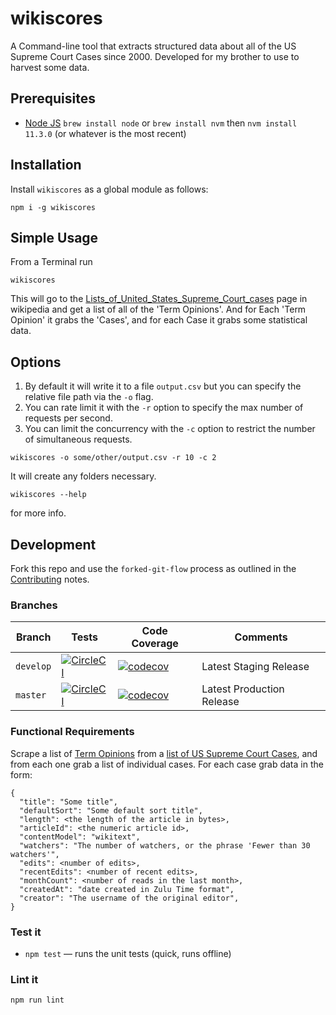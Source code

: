 # wikiscores

A Command-line tool that extracts structured data about all of the US Supreme Court Cases since 2000.  Developed for my brother to use to harvest some data.

## Prerequisites

* [Node JS](https://nodejs.org) `brew install node` or `brew install nvm` then `nvm install 11.3.0` (or whatever is the most recent)

## Installation

Install `wikiscores` as a global module as follows:

```
npm i -g wikiscores
```

## Simple Usage

From a Terminal run

```
wikiscores
```

This will go to the [Lists_of_United_States_Supreme_Court_cases](https://en.wikipedia.org/wiki/Lists_of_United_States_Supreme_Court_cases) page in wikipedia and get a list of all of the 'Term Opinions'.  And for Each 'Term Opinion' it grabs the 'Cases', and for each Case it grabs some statistical data.

## Options

1. By default it will write it to a file `output.csv` but you can specify the relative file path via the `-o` flag.
2. You can rate limit it with the `-r` option to specify the max number of requests per second.
3. You can limit the concurrency with the `-c` option to restrict the number of simultaneous requests.

```
wikiscores -o some/other/output.csv -r 10 -c 2
```

It will create any folders necessary.

```
wikiscores --help
```

for more info.

## Development

Fork this repo and use the `forked-git-flow` process as outlined in the [Contributing](CONTRIBUTING.md) notes.

### Branches

| Branch | Tests | Code Coverage | Comments |
| ------ | ----- | ------------- | ---------|
| `develop` | [![CircleCI](https://circleci.com/gh/davesag/wikiscores/tree/develop.svg?style=svg)](https://circleci.com/gh/davesag/wikiscores/tree/develop) | [![codecov](https://codecov.io/gh/davesag/wikiscores/branch/develop/graph/badge.svg)](https://codecov.io/gh/davesag/wikiscores) | Latest Staging Release |
| `master` | [![CircleCI](https://circleci.com/gh/davesag/wikiscores/tree/master.svg?style=svg)](https://circleci.com/gh/davesag/wikiscores/tree/master) | [![codecov](https://codecov.io/gh/davesag/wikiscores/branch/master/graph/badge.svg)](https://codecov.io/gh/davesag/wikiscores) | Latest Production Release |

### Functional Requirements

Scrape a list of [Term Opinions](https://en.wikipedia.org/wiki/2000_term_opinions_of_the_Supreme_Court_of_the_United_States) from a [list of US Supreme Court Cases](https://en.wikipedia.org/wiki/Lists_of_United_States_Supreme_Court_cases), and from each one grab a list of individual cases.  For each case grab data in the form:

```
{
  "title": "Some title",
  "defaultSort": "Some default sort title",
  "length": <the length of the article in bytes>,
  "articleId": <the numeric article id>,
  "contentModel": "wikitext",
  "watchers": "The number of watchers, or the phrase 'Fewer than 30 watchers'",
  "edits": <number of edits>,
  "recentEdits": <number of recent edits>,
  "monthCount": <number of reads in the last month>,
  "createdAt": "date created in Zulu Time format",
  "creator": "The username of the original editor",
}
```

### Test it

* `npm test` — runs the unit tests (quick, runs offline)

### Lint it

```
npm run lint
```
